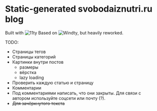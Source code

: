 # Static-generated svobodaiznutri.ru blog

Built with ![11ty](https://11ty.dev/)
Based on ![Windty](https://github.com/distantcam/windty), but heavily reworked.

TODO:

- Страницы тегов
- Страницы категорий
- Картинки внутри постов
	- размеры
	- вёрстка
	- lazy loading
- Проверить каждую статью и страницу
- Комментарии
- Под комментариями написать, что они закрыты. Для связи с автором используйте соцсети или почту (?).
- <del> Для зачёркнутого текста
